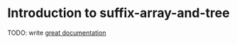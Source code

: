 # Introduction to suffix-array-and-tree

TODO: write [great documentation](http://jacobian.org/writing/what-to-write/)
